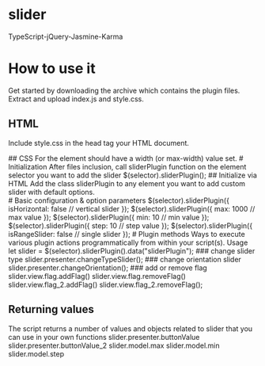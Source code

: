 # slider
TypeScript-jQuery-Jasmine-Karma
# How to use it
Get started by downloading the archive which contains the plugin files. Extract and upload index.js and style.css.
## HTML
Include style.css in the head tag your HTML document.
<link rel="stylesheet" href="/path/to/slider/dist/style.css" />
## CSS
For  the element should have a width (or max-width) value set.
# Initialization
After files inclusion, call sliderPlugin  function on the element selector you want to add the slider
$(selector).sliderPlugin();
## Initialize via HTML
Add the class sliderPlugin to any element you want to add custom slider with default options. 
<div class="slider" data-slider> </div>
# Basic configuration & option parameters
$(selector).sliderPlugin({
    isHorizontal: false // vertical slider
});
$(selector).sliderPlugin({
    max: 1000 // max value
});
$(selector).sliderPlugin({
    min: 10 // min value
});
$(selector).sliderPlugin({
    step: 10 // step value
});
$(selector).sliderPlugin({
    isRangeSlider: false // single slider
});
# Plugin methods
Ways to execute various plugin actions programmatically from within your script(s).
Usage let slider = $(selector).sliderPlugin().data("sliderPlugin");
### change slider type
slider.presenter.changeTypeSlider();
### change orientation slider
slider.presenter.changeOrientation();
### add or remove flag
slider.view.flag.addFlag()
slider.view.flag.removeFlag()
slider.view.flag_2.addFlag()
slider.view.flag_2.removeFlag();


## Returning values
The script returns a number of values and objects related to slider that you can use in your own functions
slider.presenter.buttonValue
slider.presenter.buttonValue_2
slider.model.max
slider.model.min
slider.model.step

